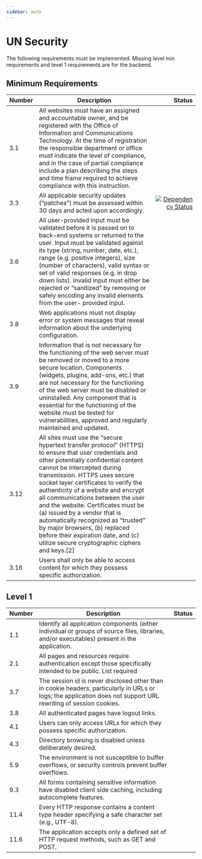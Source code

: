 ```yaml
---
sidebar: auto
---
```

# UN Security
The following requirements must be implemented.  Missing level min requirements and level 1 requirements are for the backend.

## Minimum Requirements

| Number       | Description           | Status  |
| ------------- |-------------| -----:|
| 3.1     | All websites must have an assigned and accountable owner, and be registered with the Office of Information and Communications Technology. At the time of registration the responsible department or office must indicate the level of compliance, and in the case of partial compliance include a plan describing the steps and time frame required to achieve compliance with this instruction.| |
|3.3|All applicable security updates (“patches”) must be assessed within 30 days and acted upon accordingly.|<Badge text="Complete" type="success"/> [![Dependency Status](https://david-dm.org/scbd/eunomia.cbd.int.svg)](https://david-dm.org/scbd/eunomia.cbd.int)|
|3.6|All user-provided input must be validated before it is passed on to back-end systems or returned to the user. Input must be validated against its type (string, number, date, etc.), range (e.g. positive integers), size (number of characters), valid syntax or set of valid responses (e.g. in drop down lists). Invalid input must either be rejected or “sanitized” by removing or safely encoding any invalid elements from the user- provided input.||
|3.8|Web applications must not display error or system messages that reveal information about the underlying configuration.|<Badge text="incomplete" type="error"/>|
|3.9|Information that is not necessary for the functioning of the web server must be removed or moved to a more secure location. Components (widgets, plugins, add-ons, etc.) that are not necessary for the functioning of the web server must be disabled or uninstalled. Any component that is essential for the functioning of the website must be tested for vulnerabilities, approved and regularly maintained and updated.|<Badge text="Complete" type="success"/>|
|3.12|All sites must use the “secure hypertext transfer protocol” (HTTPS) to ensure that user credentials and other potentially confidential content cannot be intercepted during transmission. HTTPS uses secure socket layer certificates to verify the authenticity of a website and encrypt all communications between the user and the website. Certificates must be (a) issued by a vendor that is automatically recognized as “trusted” by major browsers, (b) replaced before their expiration date, and (c) utilize secure cryptographic ciphers and keys.[2]|<Badge text="complete" type="success"/>|
|3.16|Users shall only be able to access content for which they possess specific authorization.|<Badge text="complete" type="success"/>|

## Level 1

| Number       | Description           | Status  |
| ------------- |-------------| -----:|
|1.1|Identify all application components (either individual or groups of source files, libraries, and/or executables) present in the application.|<Badge text="incomplete" type="error"/>|
|2.1|All pages and resources require authentication except those specifically intended to be public.  List required |<Badge text="incomplete" type="error"/>|
|3.7|The session id is never disclosed other than in cookie headers, particularly in URLs or logs; the application does not support URL rewriting of session cookies. |<Badge text="incomplete" type="error"/>|
|3.8|All authenticated pages have logout links. |<Badge text="incomplete" type="error"/>|
|4.1|Users can only access URLs for which they possess specific authorization.  |<Badge text="incomplete" type="error"/>|
|4.3|Directory browsing is disabled unless deliberately desired. |<Badge text="incomplete" type="error"/>|
|5.9|The environment is not susceptible to buffer overflows, or security controls prevent buffer overflows. |<Badge text="incomplete" type="error"/>|
|9.3|All forms containing sensitive information have disabled client side caching, including autocomplete features. |<Badge text="incomplete" type="error"/>|
|11.4|Every HTTP response contains a content type header specifying a safe character set (e.g., UTF-8). |<Badge text="incomplete" type="error"/>|
|11.6|The application accepts only a defined set of HTTP request methods, such as GET and POST. |<Badge text="incomplete" type="error"/>|
